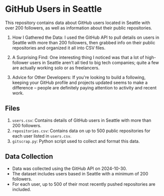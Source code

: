 # GitHub Users in Seattle

This repository contains data about GitHub users located in Seattle with over 200 followers, as well as information about their public repositories.

1. How I Gathered the Data: I used the GitHub API to pull details on users in Seattle with more than 200 followers, then grabbed info on their public repositories and organized it all into CSV files.

2. A Surprising Find: One interesting thing I noticed was that a lot of high-follower users in Seattle aren’t all tied to big tech companies; quite a few are actually working solo or as freelancers.

3. Advice for Other Developers: If you're looking to build a following, keeping your GitHub profile and projects updated seems to make a difference – people are definitely paying attention to activity and recent work.

## Files

1. `users.csv`: Contains details of GitHub users in Seattle with more than 200 followers.
2. `repositories.csv`: Contains data on up to 500 public repositories for each user listed in `users.csv`.
3. `gitscrap.py`: Python script used to collect and format this data.

## Data Collection

- Data was collected using the GitHub API on 2024-10-30.
- The dataset includes users based in Seattle with a minimum of 200 followers.
- For each user, up to 500 of their most recently pushed repositories are included.

